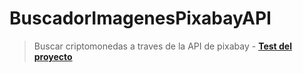 # BuscadorImagenesPixabayAPI

>Buscar criptomonedas a traves de la API de pixabay -
>**[Test del proyecto](https://pixabaysearchimages.netlify.app/)**

